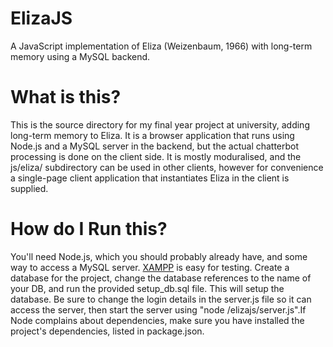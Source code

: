 # ElizaJS
A JavaScript implementation of Eliza (Weizenbaum, 1966) with long-term memory using a MySQL backend.


# What is this?
This is the source directory for my final year project at university, adding long-term memory to Eliza. It is a browser application that runs using Node.js and a MySQL server in the backend, but the actual chatterbot processing is done on the client side. It is mostly moduralised, and the js/eliza/ subdirectory can be used in other clients, however for convenience a single-page client application that instantiates Eliza in the client is supplied.

# How do I Run this?
You'll need Node.js, which you should probably already have, and some way to access a  MySQL server. [XAMPP](https://www.apachefriends.org/download.html) is easy for testing. Create a database for the project, change the database references to the name of your DB, and run the provided setup_db.sql file. This will setup the database. Be sure to change the login details in the server.js file so it can access the server, then start the server using "node /elizajs/server.js".If Node complains about dependencies, make sure you have installed the project's dependencies, listed in package.json.
